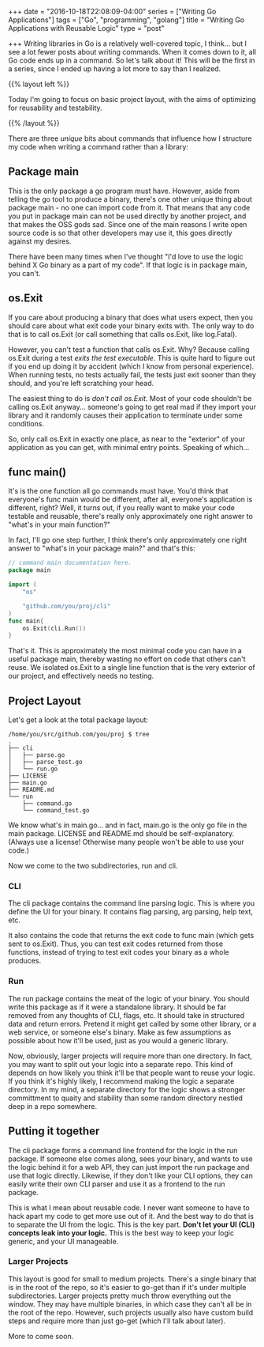 +++
date = "2016-10-18T22:08:09-04:00"
series = ["Writing Go Applications"]
tags = ["Go", "programming", "golang"]
title = "Writing Go Applications with Reusable Logic"
type = "post"

+++
Writing libraries in Go is a relatively well-covered topic, I think... but I see a lot fewer posts about writing commands. When it comes down to it, all Go code ends up in a command. So let's talk about it! This will be the first in a series, since I ended up having a lot more to say than I realized.

{{% layout left %}}

Today I'm going to focus on basic project layout, with the aims of optimizing for reusability and testability.

{{% /layout %}}

There are three _unique_ bits about commands that influence how I structure my code when writing a command rather than a library:

## Package main

This is the only package a go program must have. However, aside from telling the go tool to produce a binary, there's one other unique thing about package main - no one can import code from it. That means that any code you put in package main can not be used directly by another project, and that makes the OSS gods sad. Since one of the main reasons I write open source code is so that other developers may use it, this goes directly against my desires.

There have been many times when I've thought "I'd love to use the logic behind X Go binary as a part of my code". If that logic is in package main, you can't.

## os.Exit

If you care about producing a binary that does what users expect, then you should care about what exit code your binary exits with. The only way to do that is to call os.Exit (or call something that calls os.Exit, like log.Fatal).

However, you can't test a function that calls os.Exit. Why? Because calling os.Exit during a test _exits the test executable_. This is quite hard to figure out if you end up doing it by accident (which I know from personal experience). When running tests, no tests actually fail, the tests just exit sooner than they should, and you're left scratching your head.

The easiest thing to do is _don't call os.Exit_. Most of your code shouldn't be calling os.Exit anyway... someone's going to get real mad if they import your library and it randomly causes their application to terminate under some conditions.

So, only call os.Exit in exactly one place, as near to the "exterior" of your application as you can get, with minimal entry points. Speaking of which...

## func main()

It's is the one function all go commands must have. You'd think that everyone's func main would be different, after all, everyone's application is different, right? Well, it turns out, if you really want to make your code testable and reusable, there's really only approximately one right answer to "what's in your main function?"

In fact, I'll go one step further, I think there's only approximately one right answer to "what's in your package main?" and that's this:

```go
// command main documentation here.
package main

import (
    "os"

    "github.com/you/proj/cli"
)
func main{
    os.Exit(cli.Run())
}
```

That's it. This is approximately the most minimal code you can have in a useful package main, thereby wasting no effort on code that others can't reuse. We isolated os.Exit to a single line function that is the very exterior of our project, and effectively needs no testing.

## Project Layout

Let's get a look at the total package layout:

```
/home/you/src/github.com/you/proj $ tree
.
├── cli
│   ├── parse.go
│   ├── parse_test.go
│   └── run.go
├── LICENSE
├── main.go
├── README.md
└── run
    ├── command.go
    └── command_test.go
```

We know what's in main.go... and in fact, main.go is the only go file in the main package. LICENSE and README.md should be self-explanatory. (Always use a license! Otherwise many people won't be able to use your code.)

Now we come to the two subdirectories, run and cli.

### CLI

The cli package contains the command line parsing logic. This is where you define the UI for your binary. It contains flag parsing, arg parsing, help text, etc.

It also contains the code that returns the exit code to func main (which gets sent to os.Exit). Thus, you can test exit codes returned from those functions, instead of trying to test exit codes your binary as a whole produces.

### Run

The run package contains the meat of the logic of your binary. You should write this package as if it were a standalone library. It should be far removed from any thoughts of CLI, flags, etc. It should take in structured data and return errors. Pretend it might get called by some other library, or a web service, or someone else's binary. Make as few assumptions as possible about how it'll be used, just as you would a generic library.

Now, obviously, larger projects will require more than one directory. In fact, you may want to split out your logic into a separate repo. This kind of depends on how likely you think it'll be that people want to reuse your logic. If you think it's highly likely, I recommend making the logic a separate directory. In my mind, a separate directory for the logic shows a stronger committment to quaity and stability than some random directory nestled deep in a repo somewhere.

## Putting it together

The cli package forms a command line frontend for the logic in the run package. If someone else comes along, sees your binary, and wants to use the logic behind it for a web API, they can just import the run package and use that logic directly. Likewise, if they don't like your CLI options, they can easily write their own CLI parser and use it as a frontend to the run package.

This is what I mean about reusable code. I never want someone to have to hack apart my code to get more use out of it. And the best way to do that is to separate the UI from the logic. This is the key part. **Don't let your UI (CLI) concepts leak into your logic.** This is the best way to keep your logic generic, and your UI manageable.

### Larger Projects

This layout is good for small to medium projects. There's a single binary that is in the root of the repo, so it's easier to go-get than if it's under multiple subdirectories. Larger projects pretty much throw everything out the window. They may have multiple binaries, in which case they can't all be in the root of the repo. However, such projects usually also have custom build steps and require more than just go-get (which I'll talk about later).

More to come soon.